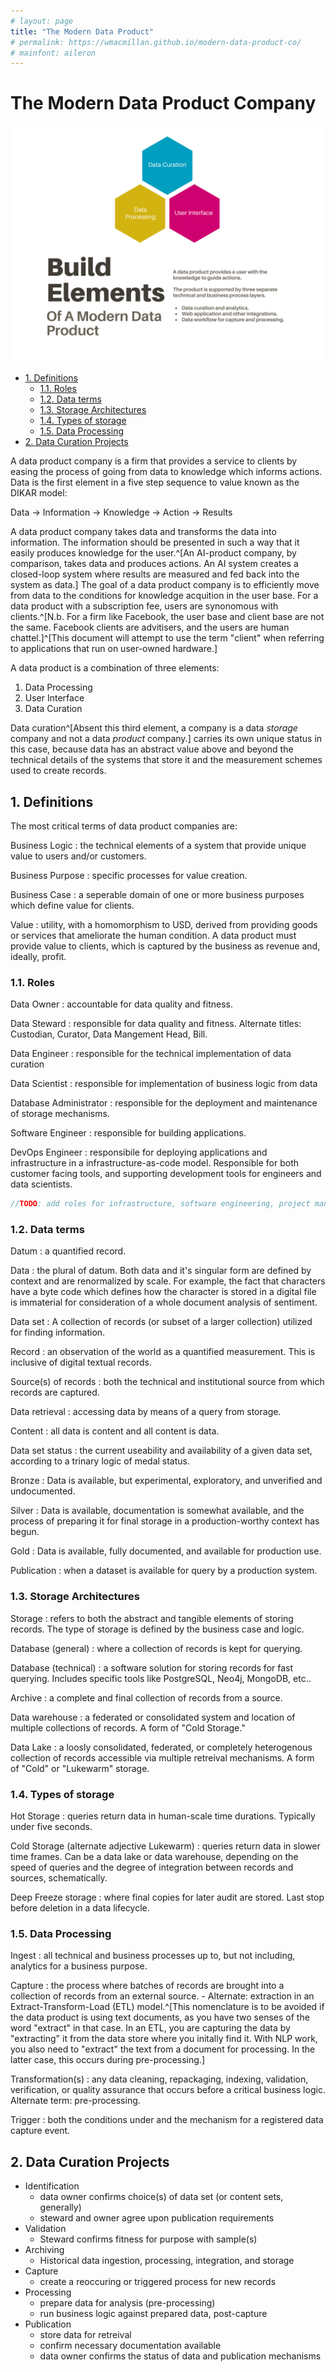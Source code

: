 ```yaml
---
# layout: page
title: "The Modern Data Product"
# permalink: https://wmacmillan.github.io/modern-data-product-co/
# mainfont: aileron
---
```

# The Modern Data Product Company

![Nice Graphic of the scenario.](data_product.svg)

<!-- - [The Modern Data Product Company](#the-modern-data-product-company) -->
- [1. Definitions](#1-definitions)
  - [1.1. Roles](#11-roles)
  - [1.2. Data terms](#12-data-terms)
  - [1.3. Storage Architectures](#13-storage-architectures)
  - [1.4. Types of storage](#14-types-of-storage)
  - [1.5. Data Processing](#15-data-processing)
- [2. Data Curation Projects](#2-data-curation-projects)

A data product company is a firm that provides a service to clients by easing the process of going from data to knowledge which informs actions. Data is the first element in a five step sequence to value known as the DIKAR model:

Data $\rightarrow$ Information $\rightarrow$ Knowledge $\rightarrow$ Action $\rightarrow$ Results

A data product company takes data and transforms the data into information. The information should be presented in such a way that it easily produces knowledge for the user.^[An AI-product company, by comparison, takes data and produces actions. An AI system creates a closed-loop system where results are measured and fed back into the system as data.] The goal of a data product company is to efficiently move from data to the conditions for knowledge acquition in the user base. For a data product with a subscription fee, users are synonomous with clients.^[N.b. For a firm like Facebook, the user base and client base are not the same. Facebook clients are advitisers, and the users are human chattel.]^[This document will attempt to use the term "client" when referring to applications that run on user-owned hardware.]

A data product is a combination of three elements:

1. Data Processing
2. User Interface
3. Data Curation

Data curation^[Absent this third element, a company is a data _storage_ company and not a data _product_ company.] carries its own unique status in this case, because data has an abstract value above and beyond the technical details of the systems that store it and the measurement schemes used to create records.

## 1. Definitions

The most critical terms of data product companies are:

Business Logic
:  the technical elements of a system that provide unique value to users and/or customers.

Business Purpose
: specific processes for value creation.

Business Case
: a seperable domain of one or more business purposes which define value for clients.

Value
: utility, with a homomorphism to USD, derived from providing goods or services that ameliorate the human condition. A data product must provide value to clients, which is captured by the business as revenue and, ideally, profit.

### 1.1. Roles

Data Owner
: accountable for data quality and fitness.

Data Steward
: responsible for data quality and fitness. Alternate titles: Custodian, Curator, Data Mangement Head, Bill.

Data Engineer
: responsible for the technical implementation of data curation

Data Scientist
: responsible for implementation of business logic from data

Database Administrator
: responsible for the deployment and maintenance of storage mechanisms.

Software Engineer
: responsible for building applications.

DevOps Engineer
: responsibile for deploying applications and infrastructure in a infrastructure-as-code model. Responsible for both customer facing tools, and supporting development tools for engineers and data scientists.

```cpp
//TODO: add roles for infrastructure, software engineering, project management, other things.
```

### 1.2. Data terms

Datum
: a quantified record.

Data
: the plural of datum. Both data and it's singular form are defined by context and are renormalized by scale. For example, the fact that characters have a byte code which defines how the character is stored in a digital file is immaterial for consideration of a whole document analysis of sentiment.

Data set
: A collection of records (or subset of a larger collection) utilized for finding information.

Record
: an observation of the world as a quantified measurement. This is inclusive of digital textual records.

Source(s) of records
: both the technical and institutional source from which records are captured.

Data retrieval
: accessing data by means of a query from storage.

Content
: all data is content and all content is data.

Data set status
: the current useability and availability of a given data set, according to a trinary logic of medal status.

Bronze
: Data is available, but experimental, exploratory, and unverified and undocumented.

Silver
 : Data is available, documentation is somewhat available, and the process of preparing it for final storage in a production-worthy context has begun.

Gold
: Data is available, fully documented, and available for production use.

Publication
: when a dataset is available for query by a production system.

### 1.3. Storage Architectures

Storage
: refers to both the abstract and tangible elements of storing records. The type of storage is defined by the business case and logic.

Database (general)
: where a collection of records is kept for querying.

Database (technical)
: a software solution for storing records for fast querying. Includes specific tools like PostgreSQL, Neo4j, MongoDB, etc..

Archive
: a complete and final collection of records from a source.

Data warehouse
: a federated or consolidated system and location of multiple collections of records. A form of "Cold Storage."

Data Lake
: a loosly consolidated, federated, or completely heterogenous collection of records accessible via multiple retreival mechanisms. A form of "Cold" or "Lukewarm" storage.

### 1.4. Types of storage

Hot Storage
: queries return data in human-scale time durations. Typically under five seconds.

Cold Storage (alternate adjective Lukewarm)
: queries return data in slower time frames. Can be a data lake or data warehouse, depending on the speed of queries and the degree of integration between records and sources, schematically.

Deep Freeze storage
: where final copies for later audit are stored. Last stop before deletion in a data lifecycle.

### 1.5. Data Processing

Ingest
: all technical and business processes up to, but not including, analytics for a business purpose.

Capture
: the process where batches of records are brought into a collection of records from an external source.
    - Alternate: extraction in an Extract-Transform-Load (ETL) model.^[This nomenclature is to be avoided if the data product is using text documents, as you have two senses of the word "extract" in that case. In an ETL, you are capturing the data by "extracting" it from the data store where you initally find it. With NLP work, you also need to "extract" the text from a document for processing. In the latter case, this occurs during pre-processing.]

Transformation(s)
: any data cleaning, repackaging, indexing, validation, verification, or quality assurance that occurs before a critical business logic. Alternate term: pre-processing.

Trigger
: both the conditions under and the mechanism for a registered data capture event.

## 2. Data Curation Projects

- Identification
  - data owner confirms choice(s) of data set (or content sets, generally)
  - steward and owner agree upon publication requirements
- Validation
  - Steward confirms fitness for purpose with sample(s)
- Archiving
  - Historical data ingestion, processing, integration, and storage
- Capture
  - create a reoccuring or triggered process for new records
- Processing
  - prepare data for analysis (pre-processing)
  - run business logic against prepared data, post-capture
- Publication
  - store data for retreival
  - confirm necessary documentation available
  - data owner confirms the status of data and publication mechanisms
